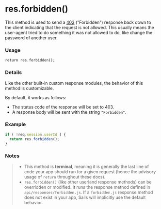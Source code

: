 # res.forbidden()

This method is used to send a <a href="http://en.wikipedia.org/wiki/List_of_HTTP_status_codes#4xx_Client_Error" target="_blank">403</a> ("Forbidden") response back down to the client indicating that the request is not allowed.  This usually means the user-agent tried to do something it was not allowed to do, like change the password of another user.


### Usage

```usage
return res.forbidden();
```

### Details

Like the other built-in custom response modules, the behavior of this method is customizable.

By default, it works as follows:

+ The status code of the response will be set to 403.
+ A response body will be sent with the string `"Forbidden"`.

### Example

```javascript
if ( !req.session.userId ) {
  return res.forbidden();
}
```


### Notes
> + This method is **terminal**, meaning it is generally the last line of code your app should run for a given request (hence the advisory usage of `return` throughout these docs).
>+ `res.forbidden()` (like other userland response methods) can be overridden or modified.  It runs the response method defined in `api/responses/forbidden.js`.  If a `forbidden.js` response method does not exist in your app, Sails will implicitly use the default behavior.




<docmeta name="displayName" value="res.forbidden()">
<docmeta name="pageType" value="method">

